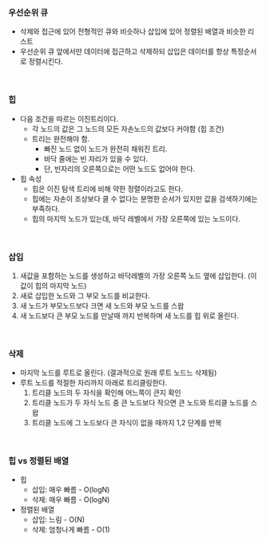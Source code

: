 ### 우선순위 큐
- 삭제와 접근에 있어 전형적인 큐와 비슷하나 삽입에 있어 정렬된 배열과 비슷한 리스트
- 우선순위 큐 앞에서만 데이터에 접근하고 삭제하되 삽입은 데이터를 항상 특정순서로 정렬시킨다.

<br>

### 힙
- 다음 조건을 따르는 이진트리이다.
  - 각 노드의 값은 그 노드의 모든 자손노드의 값보다 커야함 (힙 조건)
  - 트리는 완전해야 함.
    - 빠진 노드 없이 노드가 완전히 채워진 트리.
    - 바닥 줄에는 빈 자리가 있을 수 있다.
    - 단, 빈자리의 오른쪽으로는 어떤 노드도 없어야 한다.
- 힙 속성
  - 힙은 이진 탐색 트리에 비해 약한 정렬이라고도 한다.
  - 힙에는 자손이 조상보다 클 수 없다는 분명한 순서가 있지만 값을 검색하기에는 부족하다.
  - 힙의 마지막 노드가 있는데, 바닥 레벨에서 가장 오른쪽에 있는 노드이다.
 
<br>

### 삽입
1. 새값을 포함하는 노드를 생성하고 바닥레벨의 가장 오른쪽 노드 옆에 삽입한다. (이 값이 힙의 마지막 노드)
2. 새로 삽입한 노드와 그 부모 노드를 비교한다.
3. 새 노드가 부모노드보다 크면 새 노드와 부모 노드를 스왑
4. 새 노드보다 큰 부모 노드를 만날때 까지 반복하며 새 노드를 힙 위로 올린다.

<br>

### 삭제
- 마지막 노드를 루트로 올린다. (결과적으로 원래 루트 노드느 삭제됨)
- 루트 노드를 적절한 자리까지 아래로 트리클링한다.
  1. 트리클 노드의 두 자식을 확인해 어느쪽이 큰지 확인
  2. 트리클 노드가 두 자식 노드 중 큰 노드보다 작으면 큰 노드와 트리클 노드를 스왑
  3. 트리클 노드에 그 노드보다 큰 자식이 없을 때까지 1,2 단계를 반복
 
<br>

### 힙 vs 정렬된 배열
- 힙
  - 삽입: 매우 빠름 - O(logN)
  - 삭제: 매우 빠름 - O(logN)
- 정렬된 배열
  - 삽입: 느림 - O(N)
  - 삭제: 엄청나게 빠름 - O(1)















